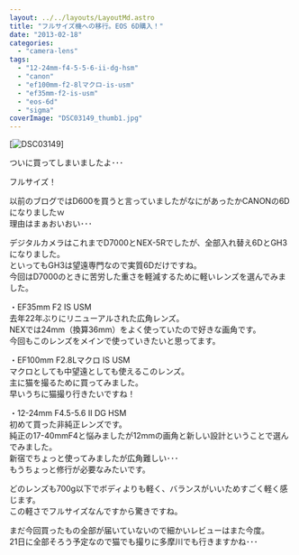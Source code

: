 ```yaml
---
layout: ../../layouts/LayoutMd.astro
title: "フルサイズ機への移行。EOS 6D購入！"
date: "2013-02-18"
categories: 
  - "camera-lens"
tags: 
  - "12-24mm-f4-5-5-6-ii-dg-hsm"
  - "canon"
  - "ef100mm-f2-8lマクロ-is-usm"
  - "ef35mm-f2-is-usm"
  - "eos-6d"
  - "sigma"
coverImage: "DSC03149_thumb1.jpg"
---
```


[![DSC03149](/wp/images/DSC03149_thumb.jpg "DSC03149")]

ついに買ってしまいましたよ･･･

フルサイズ！

以前のブログではD600を買うと言っていましたがなにがあったかCANONの6Dになりましたｗ  
理由はまぁおいおい･･･

デジタルカメラはこれまでD7000とNEX-5Rでしたが、全部入れ替え6DとGH3になりました。  
といってもGH3は望遠専門なので実質6Dだけですね。  
今回はD7000のときに苦労した重さを軽減するために軽いレンズを選んでみました。

・EF35mm F2 IS USM  
去年22年ぶりにリニューアルされた広角レンズ。  
NEXでは24mm（換算36mm）をよく使っていたので好きな画角です。  
今回もこのレンズをメインで使っていきたいと思ってます。

・EF100mm F2.8Lマクロ IS USM  
マクロとしても中望遠としても使えるこのレンズ。  
主に猫を撮るために買ってみました。  
早いうちに猫撮り行きたいですね！

・12-24mm F4.5-5.6 II DG HSM  
初めて買った非純正レンズです。  
純正の17-40mmF4と悩みましたが12mmの画角と新しい設計ということで選んでみました。  
新宿でちょっと使ってみましたが広角難しい･･･  
もうちょっと修行が必要なみたいです。

どのレンズも700g以下でボディよりも軽く、バランスがいいためすごく軽く感じます。  
この軽さでフルサイズなんですから驚きですね。

まだ今回買ったもの全部が届いていないので細かいレビューはまた今度。  
21日に全部そろう予定なので猫でも撮りに多摩川でも行きますかね･･･
